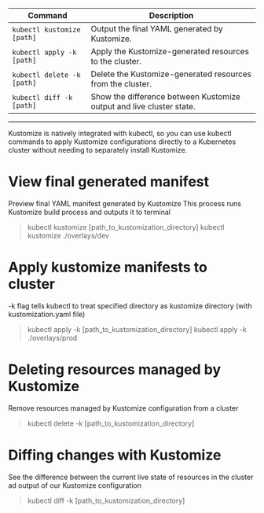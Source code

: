 | Command                      | Description                                                         |
|------------------------------|---------------------------------------------------------------------|
| `kubectl kustomize [path]`    | Output the final YAML generated by Kustomize.                       |
| `kubectl apply -k [path]`     | Apply the Kustomize-generated resources to the cluster.             |
| `kubectl delete -k [path]`    | Delete the Kustomize-generated resources from the cluster.          |
| `kubectl diff -k [path]`      | Show the difference between Kustomize output and live cluster state.|
_________________________________

Kustomize is natively integrated with kubectl, so you can use kubectl commands to apply Kustomize configurations directly to a Kubernetes cluster without needing to separately install Kustomize.


# View final generated manifest
Preview final YAML manifest generated by Kustomize
This process runs Kustomize build process and outputs it to terminal
> kubectl kustomize [path_to_kustomization_directory]
> kubectl kustomize ./overlays/dev


# Apply kustomize manifests to cluster
-k flag tells kubectl to treat specified directory as kustomize directory (with kustomization.yaml file)
> kubectl apply -k [path_to_kustomization_directory]
> kubectl apply -k ./overlays/prod


# Deleting resources managed by Kustomize
Remove resources managed by Kustomize configuration from a cluster
> kubectl delete -k [path_to_kustomization_directory]


# Diffing changes with Kustomize
See the difference between the current live state of resources in the cluster ad output of our Kustomize configuration
> kubectl diff -k [path_to_kustomization_directory]
